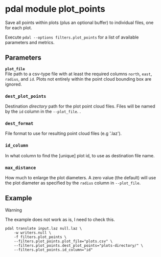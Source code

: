 # pdal module plot_points

Save all points within plots (plus an optional buffer) to individual files, one for each plot. 

Execute `pdal --options filters.plot_points` for a list of available parameters and metrics.


## Parameters

**`plot_file`**  
File path to a csv-type file with at least the required columns `north`, `east`, `radius`, and `id`. 
Plots not entirely within the point cloud bounding box are ignored. 

### `dest_plot_points`
Destination *directory* path for the plot point cloud files. 
Files will be named by the `id` column in the `--plot_file`.
.
### `dest_format`
File format to use for resulting point cloud files (e.g '.laz'). 

### `id_column`
In what column to find the [unique] plot id, to use as destination file name. 

### `max_distance`
How much to enlarge the plot diameters. A zero value (the default) will use the plot diameter as specified by the `radius` column in `--plot_file`.


## Example

> [!WARNING]
> The example does not work as is, I need to check this.

	pdal translate input.laz null.laz \
		-w writers.null \
		-f filters.plot_points \
		--filters.plot_points.plot_file="plots.csv" \
		--filters.plot_points.dest_plot_points="plots-directory/" \
		--filters.plot_points.id_column="id" 
